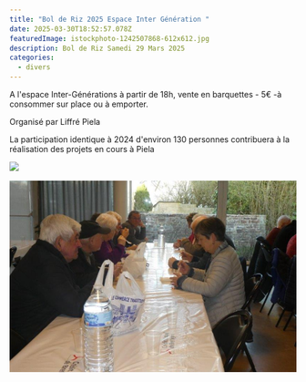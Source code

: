 ```yaml
---
title: "Bol de Riz 2025 Espace Inter Génération "
date: 2025-03-30T18:52:57.078Z
featuredImage: istockphoto-1242507868-612x612.jpg
description: Bol de Riz Samedi 29 Mars 2025
categories:
  - divers
---
```

A l'espace Inter-Générations à partir de 18h, vente en barquettes - 5€ -à consommer sur place ou à emporter.

O﻿rganisé par Liffré Piela

L﻿a participation identique à 2024 d'environ 130 personnes contribuera à la réalisation des projets en cours à Piela

![](cuisinières.jpg)

![](participants.jpg)